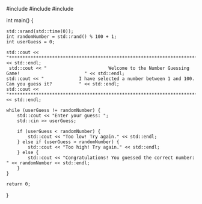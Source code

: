 #include <iostream>
#include <cstdlib>
#include <ctime>

int main() {
    
    std::srand(std::time(0));
    int randomNumber = std::rand() % 100 + 1; 
    int userGuess = 0;

    std::cout << "************************************************************************************" << std::endl;
     std::cout << "                       Welcome to the Number Guessing Game!                        " << std::endl;
    std::cout << "             I have selected a number between 1 and 100. Can you guess it?          " << std::endl;
    std::cout << "************************************************************************************" << std::endl;

    while (userGuess != randomNumber) {
        std::cout << "Enter your guess: ";
        std::cin >> userGuess;

        if (userGuess < randomNumber) {
            std::cout << "Too low! Try again." << std::endl;
        } else if (userGuess > randomNumber) {
            std::cout << "Too high! Try again." << std::endl;
        } else {
            std::cout << "Congratulations! You guessed the correct number: " << randomNumber << std::endl;
        }
    }

    return 0;
}
